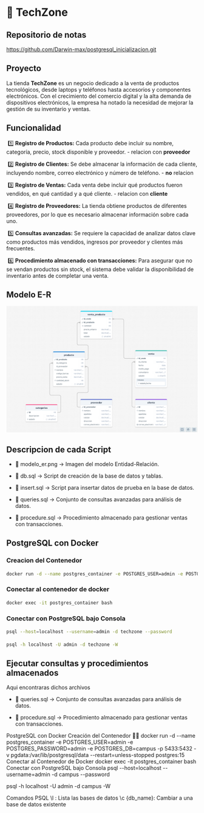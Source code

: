 # 🏪 TechZone

## Repositorio de notas
https://github.com/Darwin-max/postgresql_inicializacion.git

## Proyecto
La tienda **TechZone** es un negocio dedicado a la venta de productos tecnológicos, desde laptops y teléfonos hasta accesorios y componentes electrónicos. Con el crecimiento del comercio digital y la alta demanda de dispositivos electrónicos, la empresa ha notado la necesidad de mejorar la gestión de su inventario y ventas. 

## Funcionalidad
​	1️⃣ **Registro de Productos:** Cada producto debe incluir su nombre, categoría, precio, stock disponible y proveedor. - relacion con **proveedor**

​	2️⃣ **Registro de Clientes:** Se debe almacenar la información de cada cliente, incluyendo nombre, correo electrónico y número de teléfono. - **no** relacion

​	3️⃣ **Registro de Ventas:** Cada venta debe incluir qué productos fueron vendidos, en qué cantidad y a qué cliente. - relacion con **cliente**

​	4️⃣ **Registro de Proveedores:** La tienda obtiene productos de diferentes proveedores, por lo que es necesario almacenar información sobre cada uno.

​	5️⃣ **Consultas avanzadas:** Se requiere la capacidad de analizar datos clave como productos más vendidos, ingresos por proveedor y clientes más frecuentes.

​	6️⃣ **Procedimiento almacenado con transacciones:** Para asegurar que no se vendan productos sin stock, el sistema debe validar la disponibilidad de inventario antes de completar una venta.

## Modelo E-R

![alt text](image-1.png)

## Descripcion de cada Script

- 📌 modelo_er.png → Imagen del modelo Entidad-Relación.

- 📌 db.sql → Script de creación de la base de datos y tablas.

- 📌 insert.sql → Script para insertar datos de prueba en la base de datos.

- 📌 queries.sql → Conjunto de consultas avanzadas para análisis de datos.

- 📌 procedure.sql → Procedimiento almacenado para gestionar ventas con transacciones.

## PostgreSQL con Docker

### Creacion del Contenedor
```bash
docker run -d --name postgres_container -e POSTGRES_USER=admin -e POSTGRES_PASSWORD=admin -e POSTGRES_DB=techzone -p 5433:5432 -v pgdata:/var/lib/postgresql/data --restart=unless-stopped postgres:15
```

### Conectar al contenedor de docker
```bash
docker exec -it postgres_container bash
```

### Conectar con PostgreSQL bajo Consola
```bash
psql --host=localhost --username=admin -d techzone --password

psql -h localhost -U admin -d techzone -W
```

## Ejecutar consultas y procedimientos almacenados
Aqui encontraras dichos archivos
- 📌 queries.sql → Conjunto de consultas avanzadas para análisis de datos.

- 📌 procedure.sql → Procedimiento almacenado para gestionar ventas con transacciones.


PostgreSQL con Docker
Creación del Contenedor 🙏🏻
docker run -d --name postgres_container -e POSTGRES_USER=admin -e POSTGRES_PASSWORD=admin -e POSTGRES_DB=campus -p 5433:5432 -v pgdata:/var/lib/postgresql/data --restart=unless-stopped postgres:15
Conectar al Contenedor de Docker
docker exec -it postgres_container bash
Conectar con PostgreSQL bajo Consola
psql --host=localhost --username=admin -d campus --password


psql -h localhost -U admin -d campus -W


Comandos PSQL
\l : Lista las bases de datos
\c {db_name}: Cambiar a una base de datos existente

